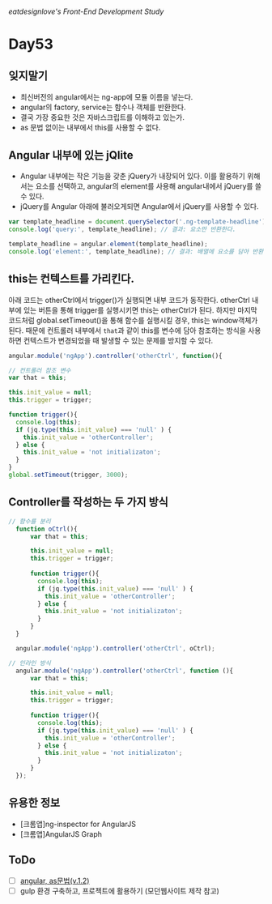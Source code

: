 ###### eatdesignlove's Front-End Development Study

# Day53

## 잊지말기
- 최신버전의 angular에서는 ng-app에 모듈 이름을 넣는다.
- angular의 factory, service는 함수나 객체를 반환한다.
- 결국 가장 중요한 것은 자바스크립트를 이해하고 있는가.
- as 문법 없이는 내부에서 this를 사용할 수 없다.


## Angular 내부에 있는 jQlite

- Angular 내부에는 작은 기능을 갖춘 jQuery가 내장되어 있다. 이를 활용하기 위해서는 요소를 선택하고, angular의 element를 사용해 angular내에서 jQuery를 쓸 수 있다.
- jQuery를 Angular 아래에 불러오게되면 Angular에서 jQuery를 사용할 수 있다.


```js
var template_headline = document.querySelector('.ng-template-headline');
console.log('query:', template_headline); // 결과: 요소만 반환한다.

template_headline = angular.element(template_headline);
console.log('element:', template_headline); // 결과: 배열에 요소를 담아 반환한다.
```


## this는 컨텍스트를 가리킨다.

아래 코드는 otherCtrl에서 trigger()가 실행되면 내부 코드가 동작한다. otherCtrl 내부에 있는 버튼을 통해 trigger를 실행시키면 this는 otherCtrl가 된다. 하지만 마지막 코드처럼 global.setTimeout()을 통해 함수를 실행시킬 경우, this는 window객체가 된다. 때문에 컨트롤러 내부에서 `that`과 같이 this를 변수에 담아 참조하는 방식을 사용하면 컨텍스트가 변경되었을 때 발생할 수 있는 문제를 방지할 수 있다.

```js
angular.module('ngApp').controller('otherCtrl', function(){

// 컨트롤러 참조 변수
var that = this;

this.init_value = null;
this.trigger = trigger;

function trigger(){
  console.log(this);
  if (jq.type(this.init_value) === 'null' ) {
    this.init_value = 'otherController';
  } else {
    this.init_value = 'not initializaton';
  }  
}
global.setTimeout(trigger, 3000);
```

## Controller를 작성하는 두 가지 방식


```js
// 함수를 분리
  function oCtrl(){
      var that = this;

      this.init_value = null;
      this.trigger = trigger;
      
      function trigger(){
        console.log(this);
        if (jq.type(this.init_value) === 'null' ) {
          this.init_value = 'otherController';
        } else {
          this.init_value = 'not initializaton';
        }  
      }
  }

  angular.module('ngApp').controller('otherCtrl', oCtrl);
```

```js
// 인라인 방식
  angular.module('ngApp').controller('otherCtrl', function (){
      var that = this;

      this.init_value = null;
      this.trigger = trigger;
      
      function trigger(){
        console.log(this);
        if (jq.type(this.init_value) === 'null' ) {
          this.init_value = 'otherController';
        } else {
          this.init_value = 'not initializaton';
        }  
      }
  });
```


## 유용한 정보
- [크롬앱]ng-inspector for AngularJS
- [크롬앱]AngularJS Graph


## ToDo
- [ ] [angular, as문법(v.1.2)](http://haruair.com/blog/3186)
- [ ] gulp 환경 구축하고, 프로젝트에 활용하기 (모던웹사이트 제작 참고)
